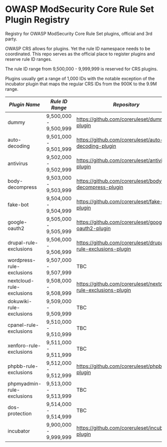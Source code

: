 # OWASP ModSecurity Core Rule Set Plugin Registry
Registry for OWASP ModSecurity Core Rule Set plugins, official and 3rd party.

OWASP CRS allows for plugins. Yet the rule ID namespace needs to be coordinated. This repo serves as the official 
place to register plugins and reserve rule ID ranges.

The rule ID range from 9,500,000 - 9,999,999 is reserved for CRS plugins.

Plugins usually get a range of 1,000 IDs with the notable exception of the incubator plugin that
maps the regular CRS IDs from the 900K to the 9.9M range.


| *Plugin Name*              | *Rule ID Range*       | *Repository*                                                    | *Type*   |
|----------------------------|-----------------------|-----------------------------------------------------------------|----------|
| dummy                      | 9,500,000 - 9,500,999 | https://github.com/coreruleset/dummy-plugin                     | official |
| auto-decoding              | 9,501,000 - 9,501,999 | https://github.com/coreruleset/auto-decoding-plugin             | official |
| antivirus                  | 9,502,000 - 9,502,999 | https://github.com/coreruleset/antivirus-plugin                 | official |
| body-decompress            | 9,503,000 - 9,503,999 | https://github.com/coreruleset/body-decompress-plugin           | official |
| fake-bot                   | 9,504,000 - 9,504,999 | https://github.com/coreruleset/fake-bot-plugin                  | official |
| google-oauth2              | 9,505,000 - 9,505,999 | https://github.com/coreruleset/google-oauth2-plugin             | official |
| drupal-rule-exclusions     | 9,506,000 - 9,506,999 | https://github.com/coreruleset/drupal-rule-exclusions-plugin    | official |
| wordpress-rule-exclusions  | 9,507,000 - 9,507,999 | TBC                                                             | official |
| nextcloud-rule-exclusions  | 9,508,000 - 9,508,999 | https://github.com/coreruleset/nextcloud-rule-exclusions-plugin | official |
| dokuwiki-rule-exclusions   | 9,509,000 - 9,509,999 | TBC                                                             | official |
| cpanel-rule-exclusions     | 9,510,000 - 9,510,999 | TBC                                                             | official |
| xenforo-rule-exclusions    | 9,511,000 - 9,511,999 | TBC                                                             | official |
| phpbb-rule-exclusions      | 9,512,000 - 9,512,999 | https://github.com/coreruleset/phpbb-plugin                     | official |
| phpmyadmin-rule-exclusions | 9,513,000 - 9,513,999 | TBC                                                             | official |
| dos-protection             | 9,514,000 - 9,514,999 | TBC                                                             | official |
| incubator                  | 9,900,000 - 9,999,999 | https://github.com/coreruleset/incubator-plugin                 | official |
